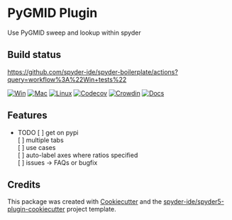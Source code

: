 # PyGMID Plugin

Use PyGMID sweep and lookup within spyder

## Build status

https://github.com/spyder-ide/spyder-boilerplate/actions?query=workflow%3A%22Win+tests%22

[![Win](https://github.com/ollghra/pygmid-plugin/workflows/Win%20tests/badge.svg)](https://github.com/ollghra/pygmid-plugin/actions?query=workflow%3A%22Win+tests%22)
[![Mac](https://github.com/ollghra/pygmid-plugin/workflows/Mac%20tests/badge.svg)](https://github.com/ollghra/pygmid-plugin/actions?query=workflow%3A%22Mac+tests%22)
[![Linux](https://github.com/ollghra/pygmid-plugin/workflows/Linux%20tests/badge.svg)](https://github.com/ollghra/pygmid-plugin/actions?query=workflow%3A%Linux+tests%22)
[![Codecov](https://codecov.io/gh/ollghra/pygmid-plugin/branch/master/graph/badge.svg)](https://codecov.io/gh/ollghra/pygmid-plugin)
[![Crowdin](https://badges.crowdin.net/pygmid-plugin/localized.svg)](https://crowdin.com/project/pygmid-plugin)
[![Docs](https://readthedocs.org/projects/pygmid-plugin/badge/?version=latest)](https://pygmid-plugin.readthedocs.io/en/latest/?badge=latest)

## Features

* TODO
[ ] get on pypi  
[ ] multiple tabs  
[ ] use cases  
[ ] auto-label axes where ratios specified  
[ ] issues -> FAQs or bugfix  


## Credits

This package was created with [Cookiecutter](https://github.com/audreyr/cookiecutter) and the [spyder-ide/spyder5-plugin-cookiecutter](https://github.com/spyder-ide/spyder5-plugin-cookiecutter) project template.
